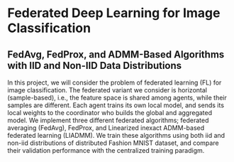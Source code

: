 # Federated Deep Learning for Image Classification


## FedAvg, FedProx, and ADMM-Based Algorithms with IID and Non-IID Data Distributions


In this project, we will consider the problem of federated learning (FL) for image classification. The federated variant we consider is horizontal (sample-based), i.e., the feature space is shared among agents, while their samples are different. Each agent trains its own local model, and sends its local weights to the coordinator who builds the global and aggregated model. We implement three different federated algorithms; federated averaging (FedAvg), FedProx, and Linearized inexact ADMM-based federated learning (LIADMM). We train these algorithms using both iid and non-iid distributions of distributed Fashion MNIST dataset, and compare their validation performance with the centralized training paradigm.
